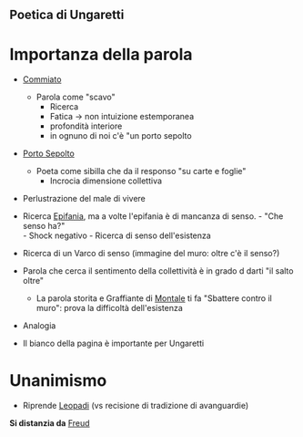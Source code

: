## Poetica di Ungaretti


# Importanza della parola

- [Commiato](Commiato)
	- Parola come "scavo"
	  - Ricerca
	  - Fatica -> non intuizione estemporanea
	  - profondità interiore
	  - in ognuno di noi c'è "un porto sepolto

- [Porto Sepolto](Porto_Sepolto)
  - Poeta come sibilla che da il responso "su carte e foglie"
	- Incrocia dimensione collettiva

- Perlustrazione del male di vivere
- Ricerca [Epifania](Epifania), ma a volte l'epifania è di mancanza di senso. - "Che senso ha?"  
											- Shock negativo
											- Ricerca di senso dell'esistenza

- Ricerca di un Varco di senso (immagine del muro: oltre c'è il senso?)
- Parola che cerca il sentimento della collettività è in grado d darti "il salto oltre"
  - La parola storita e Graffiante di [Montale](Montale) ti fa "Sbattere contro il muro": prova la difficoltà dell'esistenza
- Analogia
- Il bianco della pagina è importante per Ungaretti

# Unanimismo

- Riprende [Leopadi](Leopadi) (vs recisione di tradizione di avanguardie)



**Si distanzia da** [Freud](Freud)
